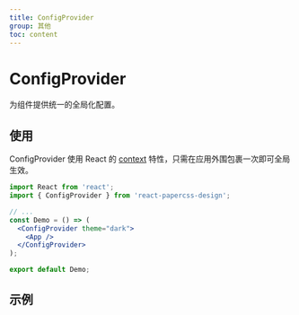 ```yaml
---
title: ConfigProvider
group: 其他
toc: content
---
```


# ConfigProvider

为组件提供统一的全局化配置。

## 使用

ConfigProvider 使用 React 的 [context](https://legacy.reactjs.org/docs/context.html) 特性，只需在应用外围包裹一次即可全局生效。

```jsx | pure
import React from 'react';
import { ConfigProvider } from 'react-papercss-design';

// ...
const Demo = () => (
  <ConfigProvider theme="dark">
    <App />
  </ConfigProvider>
);

export default Demo;
```

## 示例

<code src="./demos/ConfigProviderTheme.tsx"></code>
